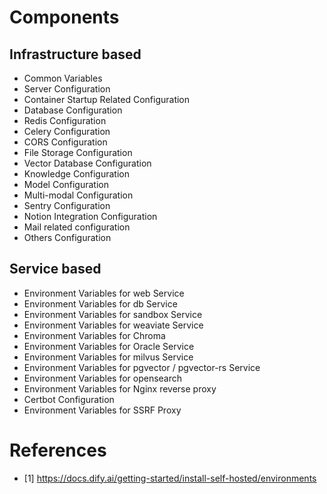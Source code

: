 # Components
## Infrastructure based
- Common Variables
- Server Configuration
- Container Startup Related Configuration
- Database Configuration
- Redis Configuration
- Celery Configuration
- CORS Configuration
- File Storage Configuration
- Vector Database Configuration
- Knowledge Configuration
- Model Configuration
- Multi-modal Configuration
- Sentry Configuration
- Notion Integration Configuration
- Mail related configuration
- Others Configuration
## Service based
- Environment Variables for web Service
- Environment Variables for db Service
- Environment Variables for sandbox Service
- Environment Variables for weaviate Service
- Environment Variables for Chroma
- Environment Variables for Oracle Service
- Environment Variables for milvus Service
- Environment Variables for pgvector / pgvector-rs Service
- Environment Variables for opensearch
- Environment Variables for Nginx reverse proxy
- Certbot Configuration
- Environment Variables for SSRF Proxy

# References
- [1] https://docs.dify.ai/getting-started/install-self-hosted/environments